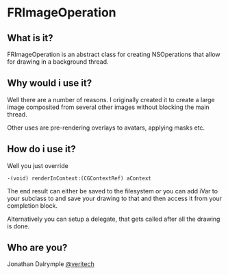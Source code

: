 FRImageOperation
================

What is it?
-----------

FRImageOperation is an abstract class for creating NSOperations that allow for drawing in a background thread.

Why would i use it?
-------------------

Well there are a number of reasons. I originally created it to create a large image composited from several other images without blocking the main thread.

Other uses are pre-rendering overlays to avatars, applying masks etc.

How do i use it?
----------------

Well you just override

	-(void) renderInContext:(CGContextRef) aContext

The end result can either be saved to the filesystem or you can add iVar to your subclass to and save your drawing to that and then access it from your completion block.

Alternatively you can setup a delegate, that gets called after all the drawing is done. 

Who are you?
------------

Jonathan Dalrymple [@veritech](http://twitter.com/veritech)